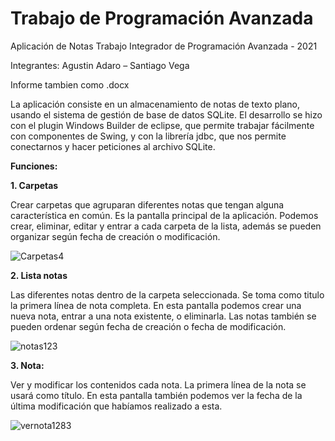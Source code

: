 # Trabajo de Programación Avanzada

Aplicación de Notas
Trabajo Integrador de Programación Avanzada - 2021

Integrantes: Agustin Adaro – Santiago Vega

Informe tambien como .docx



La aplicación consiste en un almacenamiento de notas de texto plano, usando el sistema de gestión de base de datos SQLite.
El desarrollo se hizo con el plugin Windows Builder de eclipse, que permite trabajar fácilmente con componentes de Swing, y con la librería jdbc, que nos permite conectarnos y hacer peticiones al archivo SQLite.














**Funciones:**

**1. Carpetas**

Crear carpetas que agruparan diferentes notas que tengan alguna característica en común. Es la pantalla principal de la aplicación. Podemos crear, eliminar, editar y entrar a cada carpeta de la lista, además se pueden organizar según fecha de creación o modificación.

 
![Carpetas4](https://user-images.githubusercontent.com/66125885/122243718-dd2b4380-ceb3-11eb-83ae-a6bae15bd6c4.png)



**2. Lista notas**

Las diferentes notas dentro de la carpeta seleccionada. Se toma como titulo la primera línea de nota completa. 
En esta pantalla podemos crear una nueva nota, entrar a una nota existente, o eliminarla.
Las notas también se pueden ordenar según fecha de creación o fecha de modificación.


 
![notas123](https://user-images.githubusercontent.com/66125885/122243767-e6b4ab80-ceb3-11eb-9a96-d12a8489046a.png)




**3. Nota:**

Ver y modificar los contenidos cada nota. La primera línea de la nota se usará como título.
En esta pantalla también podemos ver la fecha de la última modificación que habíamos realizado a esta.


![vernota1283](https://user-images.githubusercontent.com/66125885/122243797-ec11f600-ceb3-11eb-88ec-3b62f67dd279.png)

 
